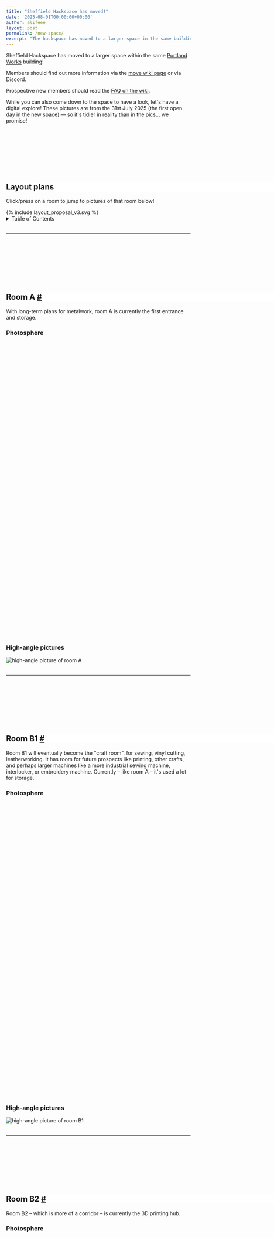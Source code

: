 ```yaml
---
title: "Sheffield Hackspace has moved!"
date: '2025-08-01T00:00:00+00:00'
author: alifeee
layout: post
permalink: /new-space/
excerpt: "The hackspace has moved to a larger space in the same building. Take a look at some pictures!"
---
```

<style>
.layout-plan-container {
  width: 95vw;
  max-width: 95vw;
  overflow-x: scroll;
}
svg {
  pointer-events: all;
}
.layout-plan-container {
  --svgcolor: #0f00;
}
.layout-plan-container path:hover {
  --svgcolor: #0f08;
}
.layout-plan-container path { 
  transition: fill .1s ease; 
}
img#layout-plan {
  max-width: unset;
}
.gallery {
  line-height: 0;
  column-count: 2;
  column-gap: 0px;
}
.gallery > * {
  max-width: 100%;
  margin: 0;
}
p:has(img), .gallery {
  margin: 0;
}
.gallery img {
  width: 100% !important;
  height: auto !important;
  min-height: 2rem;
}
iframe, video {
  display: block;
  margin: 0.5rem;
  max-width: 100%;
  width: auto;
  height: auto;
}
.panorama {
  max-height: 80vh;
  height: min(80vh, 50rem);
  width: min(100%, 60rem);
}
.panorama > .placeholder {
  display: grid;
  align-items: center;
  justify-items: center;

  background: #aaa;
  width: 100%;
  height: 100%;

  cursor: pointer;
}
.panorama > .placeholder > div {
  display: block;
  margin: auto
}
.canvas {
  overflow: unset;
}
h2 {
  margin-top: 10rem;
  position: sticky;
  top: 0;
  background: white;
  z-index: 91;
  width: min(90vw, 60rem);
}
hr {
  margin-top: 2rem;
}
</style>
<!-- libraries for photosphere viewer -->
<link rel="stylesheet" href="https://cdn.jsdelivr.net/npm/@photo-sphere-viewer/core/index.min.css"/>
<script type="importmap">
    {
        "imports": {
            "three": "https://cdn.jsdelivr.net/npm/three/build/three.module.js",
            "@photo-sphere-viewer/core": "https://cdn.jsdelivr.net/npm/@photo-sphere-viewer/core/index.module.js"
        }
    }
</script>
<!-- load photospheres -->
<script type="module">
    import { Viewer } from '@photo-sphere-viewer/core';
    const baseURL = '{{site.baseurl}}/assets/blog/2025-08-01-new-space/2025-07-31/photospheres';
    [
      "a",
      "b1",
      "b2",
      "c",
      "d",
      "e",
      "f",
      "old",
    ].forEach(photoSphere => {
      // create placeholder elements
      const elem = document.getElementById(`viewer-${photoSphere}`);
      const placeholder = document.createElement("div");
      const placeholder_text = document.createElement("div");
      // populate the placeholders
      placeholder.classList.add("placeholder");
      placeholder_text.textContent = "Click me to load the photosphere";
      placeholder.appendChild(placeholder_text);
      elem.appendChild(placeholder);
      // placeholder listener
      placeholder.addEventListener("click", () => {
        // removes the placeholder from dom and spawns in a new viewer
        placeholder.remove();
        new Viewer({
          container: elem,
          panorama: `${baseURL}/room${photoSphere.toUpperCase()}.PHOTOSPHERE.webp`, 
        })
      });
      });
</script>

Sheffield Hackspace has moved to a larger space within the same [Portland Works](https://www.portlandworks.co.uk/) building!

Members should find out more information via the [move wiki page](https://wiki.sheffieldhackspace.org.uk/members/move) or via Discord.

Prospective new members should read the [FAQ on the wiki](https://wiki.sheffieldhackspace.org.uk/).

While you can also come down to the space to have a look, let's have a digital explore! These pictures are from the 31st July 2025 (the first open day in the new space) — so it's tidier in reality than in the pics… we promise!

## Layout plans

Click/press on a room to jump to pictures of that room below!

<div class="layout-plan-container">
{% include layout_proposal_v3.svg %}
</div>

<details markdown="1"><summary>Table of Contents</summary>

1. [Layout plans](#layout-plans)
2. [Room A #](#room-a)
   1. [Photosphere](#photosphere)
   2. [High-angle pictures](#high-angle-pictures)
3. [Room B1 #](#room-b1)
   1. [Photosphere](#photosphere-1)
   2. [High-angle pictures](#high-angle-pictures-1)
4. [Room B2 #](#room-b2)
   1. [Photosphere](#photosphere-2)
   2. [High-angle pictures](#high-angle-pictures-2)
5. [Room C #](#room-c)
   1. [Photosphere](#photosphere-3)
   2. [High-angle pictures](#high-angle-pictures-3)
6. [Room D #](#room-d)
   1. [Photosphere](#photosphere-4)
   2. [High-angle pictures](#high-angle-pictures-4)
7. [Room E #](#room-e)
   1. [Photosphere](#photosphere-5)
   2. [High-angle pictures](#high-angle-pictures-5)
8. [Room F #](#room-f)
   1. [Photosphere](#photosphere-6)
   2. [High-angle pictures](#high-angle-pictures-6)
9. [Bonus](#bonus)
10. [The End](#the-end)

</details>


-----

## Room A&nbsp;<a href="#room-a">#</a>

With long-term plans for metalwork, room A is currently the first entrance and storage.

### Photosphere

<div class="panorama" id="viewer-a"></div>

### High-angle pictures

![high-angle picture of room A]({{site.baseurl}}/assets/blog/2025-08-01-new-space/2025-07-31/roomA_20250805_170034596.MP.webp)

-----

## Room B1&nbsp;<a href="#room-b1">#</a>

Room B1 will eventually become the "craft room", for sewing, vinyl cutting, leatherworking. It has room for future prospects like printing, other crafts, and perhaps larger machines like a more industrial sewing machine, interlocker, or embroidery machine. Currently – like room A – it's used a lot for storage.

### Photosphere

<div class="panorama" id="viewer-b1"></div>

### High-angle pictures

![high-angle picture of room B1]({{site.baseurl}}/assets/blog/2025-08-01-new-space/2025-07-31/roomB1_20250805_170630190.webp)

-----

## Room B2&nbsp;<a href="#room-b2">#</a>

Room B2 – which is more of a corridor – is currently the 3D printing hub.

### Photosphere

<div class="panorama" id="viewer-b2"></div>

### High-angle pictures

![high-angle picture of room B2]({{site.baseurl}}/assets/blog/2025-08-01-new-space/2025-07-31/roomB2_20250731_173911802.webp)

-----

## Room C&nbsp;<a href="#room-c">#</a>

Room C is the "entrance hall" room, with future room for fun projects, seating, and information for new members.

### Photosphere

<div class="panorama" id="viewer-c"></div>

### High-angle pictures

![high-angle picture of room C]({{site.baseurl}}/assets/blog/2025-08-01-new-space/2025-07-31/roomC_20250731_173711518.webp)

-----

## Room D&nbsp;<a href="#room-d">#</a>

Room D is our new, larger common room, with a small kitchen, Go Boxes for members' storage, more desks than the previous common room, and the electronics corner.

### Photosphere

<div class="panorama" id="viewer-d"></div>

### High-angle pictures

![high-angle picture of room D]({{site.baseurl}}/assets/blog/2025-08-01-new-space/2025-07-31/roomD_20250731_174725579.webp)

![high-angle picture of room D]({{site.baseurl}}/assets/blog/2025-08-01-new-space/2025-07-31/roomD_20250731_175127373.webp)

-----

## Room E&nbsp;<a href="#room-e">#</a>

Room E currently houses the laser cutter, and another long free-use desk.

### Photosphere

<div class="panorama" id="viewer-e"></div>

### High-angle pictures

![high-angle picture of room E]({{site.baseurl}}/assets/blog/2025-08-01-new-space/2025-07-31/roomE_20250731_173634703.webp)

-----

## Room F&nbsp;<a href="#room-f">#</a>

Room F is our woodshop, with most of the same machines from the basement, like the table saw, pillar drill, belt sanders, and hand tools.

### Photosphere

<div class="panorama" id="viewer-f"></div>

### High-angle pictures

![high-angle picture of room F]({{site.baseurl}}/assets/blog/2025-08-01-new-space/2025-07-31/roomF_20250731_173450336.webp)

## Bonus

As a bonus, here are some pictures of the (now) old space after moving stuff out:

<figure class="gallery" markdown="1">
![high-angle picture of old common room]({{site.baseurl}}/assets/blog/2025-08-01-new-space/2025-07-31/old_20250727_105008283.webp)
![high-angle picture of old common room]({{site.baseurl}}/assets/blog/2025-08-01-new-space/2025-07-31/old_20250727_105015427.webp)
</figure>

<div class="panorama" id="viewer-old" style="margin-top: 1em"></div>

…and our pizza break on the move day…

<figure class="gallery" markdown="1">
![high-angle picture of group eating pizza]({{site.baseurl}}/assets/blog/2025-08-01-new-space/2025-07-31/pizza.webp)
![high-angle picture of group eating pizza]({{site.baseurl}}/assets/blog/2025-08-01-new-space/2025-07-31/pizza_20250726_172010679.webp)
</figure>

## The End

That's all from this post! I hope you enjoyed the pictures — and do hope you can come and visit to see the space for yourself ;&#x5d;
